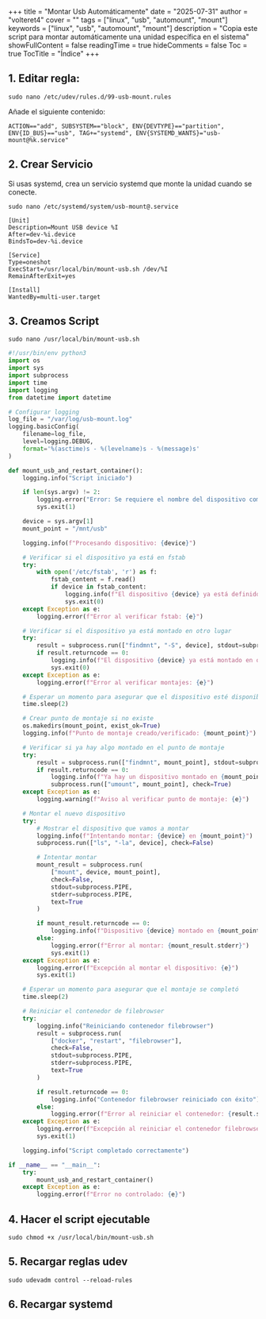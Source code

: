 +++
title = "Montar Usb Automáticamente"
date = "2025-07-31"
author = "volteret4"
cover = ""
tags = ["linux", "usb", "automount", "mount"]
keywords = ["linux", "usb", "automount", "mount"]
description = "Copia este script para montar automáticamente una unidad específica en el sistema"
showFullContent = false
readingTime = true
hideComments = false
Toc = true
TocTitle = "Índice"
+++

## 1. Editar regla:

`sudo nano /etc/udev/rules.d/99-usb-mount.rules`

Añade el siguiente contenido:

`ACTION=="add", SUBSYSTEM=="block", ENV{DEVTYPE}=="partition", ENV{ID_BUS}=="usb", TAG+="systemd", ENV{SYSTEMD_WANTS}="usb-mount@%k.service"`

## 2. Crear Servicio

Si usas systemd, crea un servicio systemd que monte la unidad cuando se conecte.

`sudo nano /etc/systemd/system/usb-mount@.service`

```sytemd
[Unit]
Description=Mount USB device %I
After=dev-%i.device
BindsTo=dev-%i.device

[Service]
Type=oneshot
ExecStart=/usr/local/bin/mount-usb.sh /dev/%I
RemainAfterExit=yes

[Install]
WantedBy=multi-user.target
```

## 3. Creamos Script

`sudo nano /usr/local/bin/mount-usb.sh`

```python
#!/usr/bin/env python3
import os
import sys
import subprocess
import time
import logging
from datetime import datetime

# Configurar logging
log_file = "/var/log/usb-mount.log"
logging.basicConfig(
    filename=log_file,
    level=logging.DEBUG,
    format='%(asctime)s - %(levelname)s - %(message)s'
)

def mount_usb_and_restart_container():
    logging.info("Script iniciado")

    if len(sys.argv) != 2:
        logging.error("Error: Se requiere el nombre del dispositivo como argumento")
        sys.exit(1)

    device = sys.argv[1]
    mount_point = "/mnt/usb"

    logging.info(f"Procesando dispositivo: {device}")

    # Verificar si el dispositivo ya está en fstab
    try:
        with open('/etc/fstab', 'r') as f:
            fstab_content = f.read()
            if device in fstab_content:
                logging.info(f"El dispositivo {device} ya está definido en fstab. Ignorando.")
                sys.exit(0)
    except Exception as e:
        logging.error(f"Error al verificar fstab: {e}")

    # Verificar si el dispositivo ya está montado en otro lugar
    try:
        result = subprocess.run(["findmnt", "-S", device], stdout=subprocess.PIPE, text=True)
        if result.returncode == 0:
            logging.info(f"El dispositivo {device} ya está montado en otro lugar. Ignorando.")
            sys.exit(0)
    except Exception as e:
        logging.error(f"Error al verificar montajes: {e}")

    # Esperar un momento para asegurar que el dispositivo esté disponible
    time.sleep(2)

    # Crear punto de montaje si no existe
    os.makedirs(mount_point, exist_ok=True)
    logging.info(f"Punto de montaje creado/verificado: {mount_point}")

    # Verificar si ya hay algo montado en el punto de montaje
    try:
        result = subprocess.run(["findmnt", mount_point], stdout=subprocess.PIPE, stderr=subprocess.PIPE, text=True)
        if result.returncode == 0:
            logging.info(f"Ya hay un dispositivo montado en {mount_point}. Desmontando...")
            subprocess.run(["umount", mount_point], check=True)
    except Exception as e:
        logging.warning(f"Aviso al verificar punto de montaje: {e}")

    # Montar el nuevo dispositivo
    try:
        # Mostrar el dispositivo que vamos a montar
        logging.info(f"Intentando montar: {device} en {mount_point}")
        subprocess.run(["ls", "-la", device], check=False)

        # Intentar montar
        mount_result = subprocess.run(
            ["mount", device, mount_point],
            check=False,
            stdout=subprocess.PIPE,
            stderr=subprocess.PIPE,
            text=True
        )

        if mount_result.returncode == 0:
            logging.info(f"Dispositivo {device} montado en {mount_point}")
        else:
            logging.error(f"Error al montar: {mount_result.stderr}")
            sys.exit(1)
    except Exception as e:
        logging.error(f"Excepción al montar el dispositivo: {e}")
        sys.exit(1)

    # Esperar un momento para asegurar que el montaje se completó
    time.sleep(2)

    # Reiniciar el contenedor de filebrowser
    try:
        logging.info("Reiniciando contenedor filebrowser")
        result = subprocess.run(
            ["docker", "restart", "filebrowser"],
            check=False,
            stdout=subprocess.PIPE,
            stderr=subprocess.PIPE,
            text=True
        )

        if result.returncode == 0:
            logging.info("Contenedor filebrowser reiniciado con éxito")
        else:
            logging.error(f"Error al reiniciar el contenedor: {result.stderr}")
    except Exception as e:
        logging.error(f"Excepción al reiniciar el contenedor filebrowser: {e}")
        sys.exit(1)

    logging.info("Script completado correctamente")

if __name__ == "__main__":
    try:
        mount_usb_and_restart_container()
    except Exception as e:
        logging.error(f"Error no controlado: {e}")
```

## 4. Hacer el script ejecutable

`sudo chmod +x /usr/local/bin/mount-usb.sh`

## 5. Recargar reglas udev

`sudo udevadm control --reload-rules`

## 6. Recargar systemd
